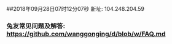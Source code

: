##2018年09月28日07时12分07秒 新址: 104.248.204.59
### 兔友常见问题及解答: https://github.com/wanggonging/d/blob/w/FAQ.md
